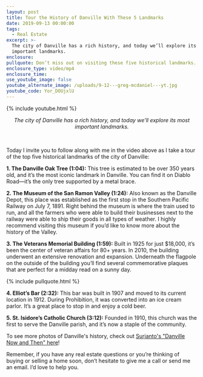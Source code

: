 ```yaml
---
layout: post
title: Tour the History of Danville With These 5 Landmarks
date: 2019-09-13 00:00:00
tags:
  - Real Estate
excerpt: >-
  The city of Danville has a rich history, and today we’ll explore its most
  important landmarks.
enclosure:
pullquote: Don’t miss out on visiting these five historical landmarks.
enclosure_type: video/mp4
enclosure_time:
use_youtube_image: false
youtube_alternate_image: /uploads/9-12---greg-mcdaniel---yt.jpg
youtube_code: Yor_DOUjxlU
---
```


{% include youtube.html %}

<center><em>The city of Danville has a rich history, and today we&rsquo;ll explore its most important landmarks.</em></center>

&nbsp;

Today I invite you to follow along with me in the video above as I take a tour of the top five historical landmarks of the city of Danville:

**1\. The Danville Oak Tree (1:04):** This tree is estimated to be over 350 years old, and it’s the most iconic landmark in Danville. You can find it on Diablo Road—it’s the only tree supported by a metal brace.

**2\. The Museum of the San Ramon Valley (1:24):** Also known as the Danville Depot, this place was established as the first stop in the Southern Pacific Railway on July 7, 1891. Right behind the museum is where the train used to run, and all the farmers who were able to build their businesses next to the railway were able to ship their goods in all types of weather. I highly recommend visiting this museum if you’d like to know more about the history of the Valley.

**3\. The Veterans Memorial Building (1:59):** Built in 1925 for just $18,000, it’s been the center of veteran affairs for 80+ years. In 2010, the building underwent an extensive renovation and expansion. Underneath the flagpole on the outside of the building you’ll find several commemorative plaques that are perfect for a midday read on a sunny day.

{% include pullquote.html %}

**4\. Elliot’s Bar (2:32):** This bar was built in 1907 and moved to its current location in 1912. During Prohibition, it was converted into an ice cream parlor. It’s a great place to stop in and enjoy a cold beer.

**5\. St. Isidore’s Catholic Church (3:12):** Founded in 1910, this church was the first to serve the Danville parish, and it’s now a staple of the community.

To see more photos of Danville's history, check out <u><a target="_blank" href="https://www.surjanto.com/danville-now-and-then/">Surjanto's "Danville Now and Then" here</a></u>\!

Remember, if you have any real estate questions or you’re thinking of buying or selling a home soon, don’t hesitate to give me a call or send me an email. I’d love to help you.